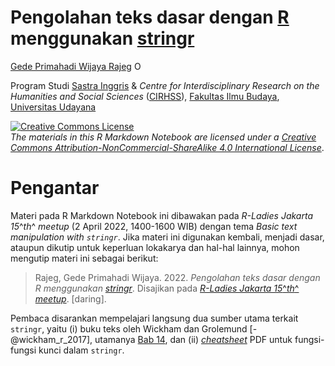 Pengolahan teks dasar dengan [R](https://www.r-project.org) menggunakan [stringr](https://stringr.tidyverse.org/index.html)
==============

[Gede Primahadi Wijaya Rajeg](https://github.com/gederajeg) <a itemprop="sameAs" content="https://orcid.org/0000-0002-2047-8621" href="https://orcid.org/0000-0002-2047-8621" target="orcid.widget" rel="noopener noreferrer" style="vertical-align:top;"><img src="https://orcid.org/sites/default/files/images/orcid_16x16.png" alt="ORCID iD icon" style="width:1em;margin-right:.5em;"/></a>

Program Studi [Sastra Inggris](https://twitter.com/sasingunud?lang=en) & *Centre for Interdisciplinary Research on the Humanities and Social Sciences* ([CIRHSS](http://www.cirhss.org)), [Fakultas Ilmu Budaya](https://fib.unud.ac.id), [Universitas Udayana](https://www.unud.ac.id)

<a rel="license" href="http://creativecommons.org/licenses/by-nc-sa/4.0/"><img alt="Creative Commons License" style="border-width:0" src="https://i.creativecommons.org/l/by-nc-sa/4.0/88x31.png" /></a><br /><i>The materials in this R Markdown Notebook are licensed under a <a rel="license" href="http://creativecommons.org/licenses/by-nc-sa/4.0/">Creative Commons Attribution-NonCommercial-ShareAlike 4.0 International License</a></i>.

# Pengantar

Materi pada R Markdown Notebook ini dibawakan pada *R-Ladies Jakarta 15*^*th*^ *meetup* (2 April 2022, 1400-1600 WIB) dengan tema *Basic text manipulation with `stringr`*. Jika materi ini digunakan kembali, menjadi dasar, ataupun dikutip untuk keperluan lokakarya dan hal-hal lainnya, mohon mengutip materi ini sebagai berikut:

> Rajeg, Gede Primahadi Wijaya. 2022. *Pengolahan teks dasar dengan R menggunakan [stringr](https://stringr.tidyverse.org/index.html)*. Disajikan pada [*R-Ladies Jakarta 15*^*th*^ *meetup*](https://udayananetworking.unud.ac.id/lecturer/gallery/photo/880-gede-primahadi-wijaya-rajeg/1318). [daring].

Pembaca disarankan mempelajari langsung dua sumber utama terkait `stringr`, yaitu (i) buku teks oleh Wickham dan Grolemund [-@wickham_r_2017], utamanya [Bab 14](https://r4ds.had.co.nz/strings.html), dan (ii) [*cheatsheet*](https://github.com/rstudio/cheatsheets/blob/main/strings.pdf) PDF untuk fungsi-fungsi kunci dalam `stringr`.
